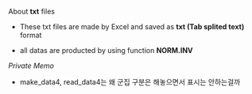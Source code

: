About **txt** files

* These txt files are made by Excel and saved as **txt (Tab splited text)** format

* all datas are producted by using function **NORM.INV**


*Private Memo*

* make_data4, read_data4는 왜 군집 구분은 해놓으면서 표시는 안하는걸까
